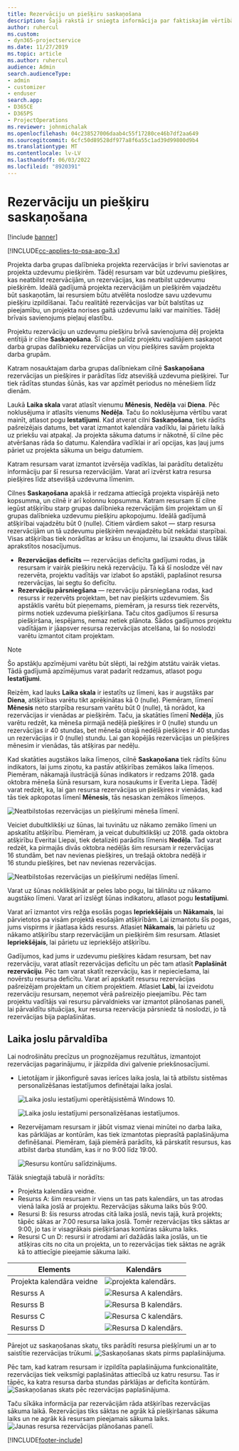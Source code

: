```yaml
---
title: Rezervāciju un piešķiru saskaņošana
description: Šajā rakstā ir sniegta informācija par faktiskajām vērtībām.
author: ruhercul
ms.custom:
- dyn365-projectservice
ms.date: 11/27/2019
ms.topic: article
ms.author: ruhercul
audience: Admin
search.audienceType:
- admin
- customizer
- enduser
search.app:
- D365CE
- D365PS
- ProjectOperations
ms.reviewer: johnmichalak
ms.openlocfilehash: 04c238527006daab4c55f17280ce46b7df2aa649
ms.sourcegitcommit: 6cfc50d89528df977a8f6a55c1ad39d99800d9b4
ms.translationtype: MT
ms.contentlocale: lv-LV
ms.lasthandoff: 06/03/2022
ms.locfileid: "8920391"
---
```

# <a name="reconcile-bookings-and-assignments"></a>Rezervāciju un piešķiru saskaņošana

[!include [banner](../includes/psa-now-project-operations.md)]

[!INCLUDE[cc-applies-to-psa-app-3.x](../includes/cc-applies-to-psa-app-3x.md)]

Projekta darba grupas dalībnieka projekta rezervācijas ir brīvi savienotas ar projekta uzdevumu piešķirēm. Tādēļ resursam var būt uzdevumu piešķires, kas neatbilst rezervācijām, un rezervācijas, kas neatbilst uzdevumu piešķirēm. Ideālā gadījumā projekta rezervācijām un piešķirēm vajadzētu būt saskaņotām, lai resursiem būtu atvēlēta noslodze savu uzdevumu piešķiru izpildīšanai. Taču realitātē rezervācijas var būt balstītas uz pieejamību, un projekta norises gaitā uzdevumu laiki var mainīties. Tādēļ brīvais savienojums pieļauj elastību.

Projektu rezervāciju un uzdevumu piešķiru brīvā savienojuma dēļ projekta entītijā ir cilne **Saskaņošana**. Šī cilne palīdz projektu vadītājiem saskaņot darba grupas dalībnieku rezervācijas un viņu piešķires savām projekta darba grupām.

Katram nosauktajam darba grupas dalībniekam cilnē **Saskaņošana** rezervācijas un piešķires ir parādītas līdz atsevišķā uzdevuma piešķirei. Tur tiek rādītas stundas šūnās, kas var apzīmēt periodus no mēnešiem līdz dienām.

Laukā **Laika skala** varat atlasīt vienumu **Mēnesis**, **Nedēļa** vai **Diena**. Pēc noklusējuma ir atlasīts vienums **Nedēļa**. Taču šo noklusējuma vērtību varat mainīt, atlasot pogu **Iestatījumi**. Kad atverat cilni **Saskaņošana**, tiek rādīts pašreizējais datums, bet varat izmantot kalendāra vadīklu, lai pārietu laikā uz priekšu vai atpakaļ. Ja projekta sākuma datums ir nākotnē, šī cilne pēc atvēršanas rāda šo datumu. Kalendāra vadīklai ir arī opcijas, kas ļauj jums pāriet uz projekta sākuma un beigu datumiem.

Katram resursam varat izmantot izvērsēja vadīklas, lai parādītu detalizētu informāciju par šī resursa rezervācijām. Varat arī izvērst katra resursa piešķires līdz atsevišķā uzdevuma līmenim.

Cilnes **Saskaņošana** apakšā ir redzama attiecīgā projekta vispārējā neto kopsumma, un cilnē ir arī kolonnu kopsumma. Katram resursam šī cilne iegūst atšķirību starp grupas dalībnieka rezervācijām šim projektam un šī grupas dalībnieka uzdevumu piešķiru apkopojumu. Ideālā gadījumā atšķirībai vajadzētu būt 0 (nulle). Citiem vārdiem sakot — starp resursa rezervācijām un tā uzdevumu piešķirēm nevajadzētu būt nekādai starpībai. Visas atšķirības tiek norādītas ar krāsu un ēnojumu, lai izsauktu divus tālāk aprakstītos nosacījumus.

- **Rezervācijas deficīts** — rezervācijas deficīta gadījumi rodas, ja resursam ir vairāk piešķiru nekā rezervāciju. Tā kā šī noslodze vēl nav rezervēta, projektu vadītājs var izlabot šo apstākli, paplašinot resursa rezervācijas, lai segtu šo deficītu.
- **Rezervāciju pārsniegšana** — rezervāciju pārsniegšana rodas, kad resurss ir rezervēts projektam, bet nav piešķirts uzdevumiem. Šis apstāklis varētu būt pieņemams, piemēram, ja resurss tiek rezervēts, pirms notiek uzdevuma piešķiršana. Taču citos gadījumos šī resursa piešķiršana, iespējams, nemaz netiek plānota. Šādos gadījumos projektu vadītājam ir jāapsver resursa rezervācijas atcelšana, lai šo noslodzi varētu izmantot citam projektam.

> [!NOTE]
> Šo apstākļu apzīmējumi varētu būt slēpti, lai režģim atstātu vairāk vietas. Tādā gadījumā apzīmējumus varat padarīt redzamus, atlasot pogu **Iestatījumi**.

Reizēm, kad lauks **Laika skala** ir iestatīts uz līmeni, kas ir augstāks par **Diena**, atšķirības varētu tikt aprēķinātas kā 0 (nulle). Piemēram, līmenī **Mēnesis** neto starpība resursam varētu būt 0 (nulle), tā norādot, ka rezervācijas ir vienādas ar piešķirēm. Taču, ja skatāties līmenī **Nedēļa**, jūs varētu redzēt, ka mēneša pirmajā nedēļā piešķires ir 0 (nulle) stundu un rezervācijas ir 40 stundas, bet mēneša otrajā nedēļā piešķires ir 40 stundas un rezervācijas ir 0 (nulle) stundu. Lai gan kopējās rezervācijas un piešķires mēnesim ir vienādas, tās atšķiras par nedēļu.

Kad skatāties augstākos laika līmeņos, cilnē **Saskaņošana** tiek rādīts šūnu indikators, lai jums ziņotu, ka pastāv atšķirības zemākos laika līmeņos. Piemēram, nākamajā ilustrācijā šūnas indikators ir redzams 2018. gada oktobra mēneša šūnā resursam, kura nosaukums ir Everita Liepa. Tādēļ varat redzēt, ka, lai gan resursa rezervācijas un piešķires ir vienādas, kad tās tiek apkopotas līmenī **Mēnesis**, tās nesaskan zemākos līmeņos.

![Neatbilstošas rezervācijas un piešķīrumi mēneša līmenī.](media/reconcile-assignments-01.JPG)

Veiciet dubultklikšķi uz šūnas, lai tuvinātu uz nākamo zemāko līmeni un apskatītu atšķirību. Piemēram, ja veicat dubultklikšķi uz 2018. gada oktobra atšķirību Everitai Liepai, tiek detalizēti parādīts līmenis **Nedēļa**. Tad varat redzēt, ka pirmajās divās oktobra nedēļās šim resursam ir rezervācijas 16 stundām, bet nav nevienas piešķires, un trešajā oktobra nedēļā ir 16 stundu piešķires, bet nav nevienas rezervācijas.

![Neatbilstošas rezervācijas un piešķīrumi nedēļas līmenī.](media/reconcile-assignments-02.JPG)

Varat uz šūnas noklikšķināt ar peles labo pogu, lai tālinātu uz nākamo augstāko līmeni. Varat arī izslēgt šūnas indikatoru, atlasot pogu **Iestatījumi**. 

Varat arī izmantot virs režģa esošās pogas **Iepriekšējais** un **Nākamais**, lai pārvietotos pa visām projektā esošajām atšķirībām. Lai izmantotu šīs pogas, jums vispirms ir jāatlasa kāds resurss. Atlasiet **Nākamais**, lai pārietu uz nākamo atšķirību starp rezervācijām un piešķirēm šim resursam. Atlasiet **Iepriekšējais**, lai pārietu uz iepriekšējo atšķirību.

Gadījumos, kad jums ir uzdevumu piešķires kādam resursam, bet nav rezervāciju, varat atlasīt rezervācijas deficītu un pēc tam atlasīt **Paplašināt rezervāciju**. Pēc tam varat skatīt rezervāciju, kas ir nepieciešama, lai novērstu resursa deficītu. Varat arī apskatīt resursu rezervācijas pašreizējam projektam un citiem projektiem. Atlasiet **Labi**, lai izveidotu rezervāciju resursam, neņemot vērā pašreizējo pieejamību. Pēc tam projektu vadītājs vai resursu pārvaldnieks var izmantot plānošanas paneli, lai pārvaldītu situācijas, kur resursa rezervācija pārsniedz tā noslodzi, jo tā rezervācijas bija paplašinātas.

## <a name="managing-with-time-zones"></a>Laika joslu pārvaldība
Lai nodrošinātu precīzus un prognozējamus rezultātus, izmantojot rezervācijas pagarinājumu, ir jāizpilda divi galvenie priekšnosacījumi.  

- Lietotājam ir jākonfigurē savas ierīces laika josla, lai tā atbilstu sistēmas personalizēšanas iestatījumos definētajai laika joslai.
 
  ![Laika joslu iestatījumi operētājsistēmā Windows 10.](media/reconcile-assignments-03.png)

  ![Laika joslu iestatījumi personalizēšanas iestatījumos.](media/reconcile-assignments-04.png)
 
- Rezervējamam resursam ir jābūt vismaz vienai minūtei no darba laika, kas pārklājas ar kontūrām, kas tiek izmantotas pieprasītā paplašinājuma definēšanai. Piemēram, šajā piemērā parādīts, kā pārskatīt resursus, kas atbilst darba stundām, kas ir no 9:00 līdz 19:00. 

  ![Resursu kontūru salīdzinājums.](media/reconcile-assignments-05.png)

Tālāk sniegtajā tabulā ir norādīts:

- Projekta kalendāra veidne.
- Resurss A: šim resursam ir viens un tas pats kalendārs, un tas atrodas vienā laika joslā ar projektu. Rezervācijas sākuma laiks būs 9:00.
- Resursi B: šis resurss atrodas citā laika joslā, nevis tajā, kurā projekts; tāpēc sākas ar 7:00 resursa laika joslā. Tomēr rezervācijas tiks sāktas ar 9:00, jo tas ir visagrākais piešķiršanas kontūras sākuma laiks.
- Resursi C un D: resursi ir atrodami arī dažādās laika joslās, un tie atšķiras cits no cita un projekta, un to rezervācijas tiek sāktas ne agrāk kā to attiecīgie pieejamie sākuma laiki.

|Elements  |Kalendārs  |
|-|-|
|Projekta kalendāra veidne   | ![projekta kalendārs.](media/reconcile-assignments-06.png) |
|Resurss A  | ![Resursa A kalendārs.](media/reconcile-assignments-06.png) |
|Resurss B  |  ![Resursa B kalendārs.](media/reconcile-assignments-07.png) |
|Resurss C  |  ![Resursa C kalendārs.](media/reconcile-assignments-08.png) |
|Resurss D  | ![Resursa D kalendārs.](media/reconcile-assignments-09.png)  |
 
Pārejot uz saskaņošanas skatu, tiks parādīti resursa piešķīrumi un ar to saistītie rezervācijas trūkumi.
 ![Saskaņošanas skats pirms paplašinājuma.](media/reconcile-assignments-10.png)

Pēc tam, kad katram resursam ir izpildīta paplašinājuma funkcionalitāte, rezervācijas tiek veiksmīgi paplašinātas attiecībā uz katru resursu. Tas ir tāpēc, ka katra resursa darba stundas pārklājas ar deficīta kontūrām.
 ![Saskaņošanas skats pēc rezervācijas paplašinājuma.](media/reconcile-assignments-11.png) 

Taču sīkāka informācija par rezervācijām rāda atšķirības rezervācijas sākuma laikā. Rezervācijas tiks sāktas ne agrāk kā piešķiršanas sākuma laiks un ne agrāk kā resursam pieejamais sākuma laiks.
 ![Jaunas resursa rezervācijas plānošanas panelī.](media/reconcile-assignments-12.png)


[!INCLUDE[footer-include](../includes/footer-banner.md)]
